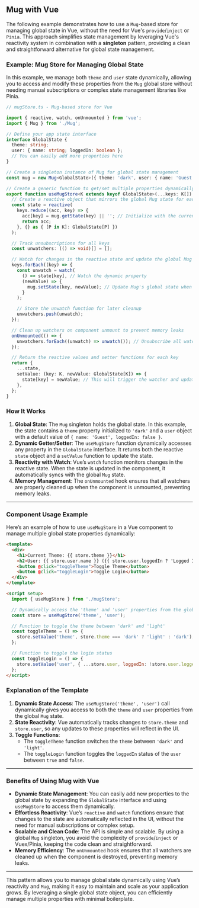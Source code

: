 ## Mug with Vue

The following example demonstrates how to use a `Mug`-based store for managing global state in Vue, without the need for Vue's `provide`/`inject` or `Pinia`. This approach simplifies state management by leveraging Vue's reactivity system in combination with a **singleton** pattern, providing a clean and straightforward alternative for global state management.

### Example: Mug Store for Managing Global State

In this example, we manage both `theme` and `user` state dynamically, allowing you to access and modify these properties from the `Mug` global store without needing manual subscriptions or complex state management libraries like Pinia.

```typescript
// mugStore.ts - Mug-based store for Vue

import { reactive, watch, onUnmounted } from 'vue';
import { Mug } from './Mug';

// Define your app state interface
interface GlobalState {
  theme: string;
  user: { name: string; loggedIn: boolean };
  // You can easily add more properties here
}

// Create a singleton instance of Mug for global state management
const mug = new Mug<GlobalState>({ theme: 'dark', user: { name: 'Guest', loggedIn: false } }); // Add more initial values if needed

// Create a generic function to get/set multiple properties dynamically
export function useMugStore<K extends keyof GlobalState>(...keys: K[]) {
  // Create a reactive object that mirrors the global Mug state for each key
  const state = reactive(
    keys.reduce((acc, key) => {
      acc[key] = mug.getState(key) || ''; // Initialize with the current Mug state value
      return acc;
    }, {} as { [P in K]: GlobalState[P] })
  );

  // Track unsubscriptions for all keys
  const unwatchers: (() => void)[] = [];

  // Watch for changes in the reactive state and update the global Mug state
  keys.forEach((key) => {
    const unwatch = watch(
      () => state[key], // Watch the dynamic property
      (newValue) => {
        mug.setState(key, newValue); // Update Mug's global state when the reactive state changes
      }
    );

    // Store the unwatch function for later cleanup
    unwatchers.push(unwatch);
  });

  // Clean up watchers on component unmount to prevent memory leaks
  onUnmounted(() => {
    unwatchers.forEach((unwatch) => unwatch()); // Unsubscribe all watchers
  });

  // Return the reactive values and setter functions for each key
  return {
    ...state,
    setValue: (key: K, newValue: GlobalState[K]) => {
      state[key] = newValue; // This will trigger the watcher and update Mug
    },
  };
}
```

### How It Works

1. **Global State**: The `Mug` singleton holds the global state. In this example, the state contains a `theme` property initialized to `'dark'` and a `user` object with a default value of `{ name: 'Guest', loggedIn: false }`.
2. **Dynamic Getter/Setter**: The `useMugStore` function dynamically accesses any property in the `GlobalState` interface. It returns both the reactive `state` object and a `setValue` function to update the state.
3. **Reactivity with Watch**: Vue’s `watch` function monitors changes in the reactive state. When the state is updated in the component, it automatically syncs with the global `Mug` state.
4. **Memory Management**: The `onUnmounted` hook ensures that all watchers are properly cleaned up when the component is unmounted, preventing memory leaks.

---

### Component Usage Example

Here’s an example of how to use `useMugStore` in a Vue component to manage multiple global state properties dynamically:

```html
<template>
  <div>
    <h1>Current Theme: {{ store.theme }}</h1>
    <h2>User: {{ store.user.name }} ({{ store.user.loggedIn ? 'Logged In' : 'Logged Out' }})</h2>
    <button @click="toggleTheme">Toggle Theme</button>
    <button @click="toggleLogin">Toggle Login</button>
  </div>
</template>

<script setup>
  import { useMugStore } from './mugStore';

  // Dynamically access the 'theme' and 'user' properties from the global state
  const store = useMugStore('theme', 'user');

  // Function to toggle the theme between 'dark' and 'light'
  const toggleTheme = () => {
    store.setValue('theme', store.theme === 'dark' ? 'light' : 'dark');
  };

  // Function to toggle the login status
  const toggleLogin = () => {
    store.setValue('user', { ...store.user, loggedIn: !store.user.loggedIn });
  };
</script>
```

### Explanation of the Template

1. **Dynamic State Access**: The `useMugStore('theme', 'user')` call dynamically gives you access to both the `theme` and `user` properties from the global `Mug` state.
2. **State Reactivity**: Vue automatically tracks changes to `store.theme` and `store.user`, so any updates to these properties will reflect in the UI.
3. **Toggle Functions**:
   - The `toggleTheme` function switches the `theme` between `'dark'` and `'light'`.
   - The `toggleLogin` function toggles the `loggedIn` status of the `user` between `true` and `false`.

---

### Benefits of Using Mug with Vue

- **Dynamic State Management**: You can easily add new properties to the global state by expanding the `GlobalState` interface and using `useMugStore` to access them dynamically.
- **Effortless Reactivity**: Vue’s `reactive` and `watch` functions ensure that changes to the state are automatically reflected in the UI, without the need for manual subscriptions or complex setup.
- **Scalable and Clean Code**: The API is simple and scalable. By using a global `Mug` singleton, you avoid the complexity of `provide`/`inject` or Vuex/Pinia, keeping the code clean and straightforward.
- **Memory Efficiency**: The `onUnmounted` hook ensures that all watchers are cleaned up when the component is destroyed, preventing memory leaks.

---

This pattern allows you to manage global state dynamically using Vue’s reactivity and `Mug`, making it easy to maintain and scale as your application grows. By leveraging a single global state object, you can efficiently manage multiple properties with minimal boilerplate.
